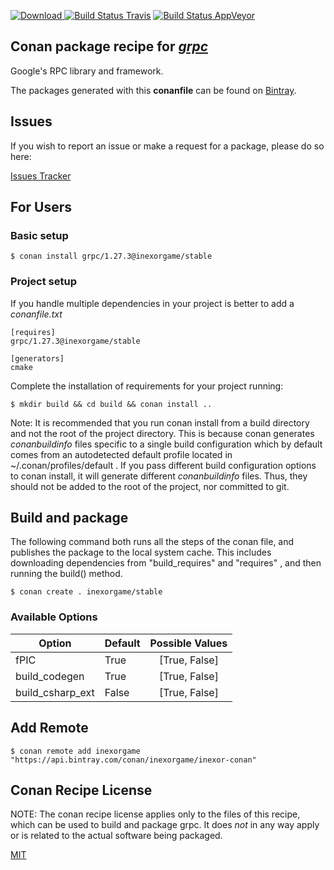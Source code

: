 [![Download](https://api.bintray.com/packages/inexorgame/inexor-conan/grpc%3Ainexorgame/images/download.svg) ](https://bintray.com/inexorgame/inexor-conan/grpc%3Ainexorgame/_latestVersion)
[![Build Status Travis](https://travis-ci.org/inexorgame/conan-grpc.svg)](https://travis-ci.org/inexorgame/conan-grpc)
[![Build Status AppVeyor](https://ci.appveyor.com/api/projects/status/github/inexorgame/conan-grpc?svg=true)](https://ci.appveyor.com/project/inexorgame/conan-grpc)

## Conan package recipe for [*grpc*](https://github.com/grpc/grpc)

Google's RPC library and framework.

The packages generated with this **conanfile** can be found on [Bintray](https://bintray.com/inexorgame/inexor-conan/grpc%3Ainexorgame).


## Issues

If you wish to report an issue or make a request for a package, please do so here:

[Issues Tracker](https://github.com/inexorgame/conan-grpc/issues)


## For Users

### Basic setup

    $ conan install grpc/1.27.3@inexorgame/stable

### Project setup

If you handle multiple dependencies in your project is better to add a *conanfile.txt*

    [requires]
    grpc/1.27.3@inexorgame/stable

    [generators]
    cmake

Complete the installation of requirements for your project running:

    $ mkdir build && cd build && conan install ..

Note: It is recommended that you run conan install from a build directory and not the root of the project directory.  This is because conan generates *conanbuildinfo* files specific to a single build configuration which by default comes from an autodetected default profile located in ~/.conan/profiles/default .  If you pass different build configuration options to conan install, it will generate different *conanbuildinfo* files.  Thus, they should not be added to the root of the project, nor committed to git.


## Build and package

The following command both runs all the steps of the conan file, and publishes the package to the local system cache.  This includes downloading dependencies from "build_requires" and "requires" , and then running the build() method.

    $ conan create . inexorgame/stable


### Available Options
| Option        | Default | Possible Values  |
| ------------- |:----------------- |:------------:|
| fPIC      | True |  [True, False] |
| build_codegen      | True |  [True, False] |
| build_csharp_ext      | False |  [True, False] |


## Add Remote

    $ conan remote add inexorgame "https://api.bintray.com/conan/inexorgame/inexor-conan"


## Conan Recipe License

NOTE: The conan recipe license applies only to the files of this recipe, which can be used to build and package grpc.
It does *not* in any way apply or is related to the actual software being packaged.

[MIT](https://github.com/inexorgame/conan-grpc/blob/stable/1.27.3/LICENSE.md)
